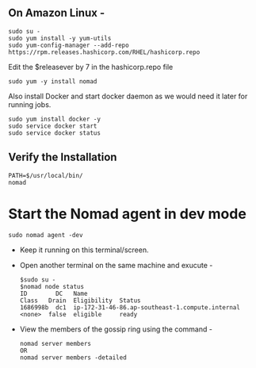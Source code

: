 ## On Amazon Linux - 

    sudo su -
    sudo yum install -y yum-utils
    sudo yum-config-manager --add-repo https://rpm.releases.hashicorp.com/RHEL/hashicorp.repo

Edit the $releasever by 7 in the hashicorp.repo file 

    sudo yum -y install nomad
    
Also install Docker and start docker daemon as we would need it later for running jobs.

    sudo yum install docker -y 
    sudo service docker start 
    sudo service docker status 

## Verify the Installation

    PATH=$/usr/local/bin/
    nomad
    
# Start the Nomad agent in dev mode

    sudo nomad agent -dev

- Keep it running on this terminal/screen. 
- Open another terminal on the same machine and exucute - 


      $sudo su - 
      $nomad node status
      ID        DC   Name                                             Class   Drain  Eligibility  Status
      1686998b  dc1  ip-172-31-46-86.ap-southeast-1.compute.internal  <none>  false  eligible     ready

    
- View the members of the gossip ring using the command - 
      
      nomad server members 
      OR 
      nomad server members -detailed 
    
      
      


    
